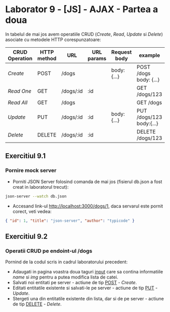 # Laborator 9 - [JS] - AJAX - Partea a doua

In tabelul de mai jos avem operatiile CRUD (_Create_, _Read_, _Update_ si _Delete_) asociate cu metodele HTTP corespunzatoare:

| CRUD Operation | HTTP method | URL       | URL params | Request body | example                  |
| -------------- | ----------- | --------- | ---------- | ------------ | ------------------------ |
| _Create_       | POST        | /dogs     |            | body: {...}  | POST /dogs body: {...}   |
| _Read One_     | GET         | /dogs/:id | :id        |              | GET /dogs/123            |
| _Read All_     | GET         | /dogs     |            |              | GET /dogs                |
| _Update_       | PUT         | /dogs/:id | :id        | body: {...}  | PUT /dogs/123 body:{...} |
| _Delete_       | DELETE      | /dogs/:id | :id        |              | DELETE /dogs/123         |

## Exercitiul 9.1

### Pornire mock server

- Porniti JSON Server folosind comanda de mai jos (fisierul db.json a fost creat in laboratorul trecut):

```bash
json-server --watch db.json
```

- Accesand link-ul [http://localhost:3000/dogs/1](http://localhost:3000/dogs/1), daca servarul este pornit corect, veti vedea:

```json
{ "id": 1, "title": "json-server", "author": "typicode" }
```

## Exercitiul 9.2

### Operatii CRUD pe endoint-ul /dogs

Pornind de la codul scris in cadrul laboratorului precedent:

- Adaugati in pagina voastra doua taguri [input](https://www.w3schools.com/tags/tag_input.asp) care sa contina informatiile _name_ si _img_ pentru a putea modifica lista de catei.
- Salvati noi entitati pe server - actiune de tip [POST](https://spring.io/understanding/REST#post) - _Create_.
- Editati entitatile existente si salvati-le pe server - actiune de tip [PUT](https://spring.io/understanding/REST#put) - _Update_.
- Stergeti una din entitatile existente din lista, dar si de pe server - actiune de tip [DELETE](https://spring.io/understanding/REST#delete) - _Delete_.
